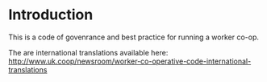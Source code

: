 # Introduction
This is a code of govenrance and best practice for running a worker co-op.

The are international translations available here: http://www.uk.coop/newsroom/worker-co-operative-code-international-translations

